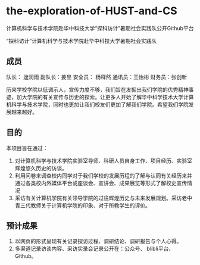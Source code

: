 # the-exploration-of-HUST-and-CS
计算机科学与技术学院赴华中科技大学“探科访计”暑期社会实践队公开Github平台

“探科访计”计算机科学与技术学院赴华中科技大学暑期社会实践队

## 成员
队长： 逯润雨   副队长：姜昱    安全员： 杨释然
通讯员：王怡彬   财务员：张创新

历来学校学院以低调示人，宣传力度不够，我们旨在发掘出我们学院的优秀精神事迹，加大学院的有关宣传与历史的探索。让更多人开始了解华中科学技术大学计算机科学与技术学院，同时也更加让我们校友们更加了解我们学院。希望我们学院发展越来越好。

## 目的
本项目旨在通过：
1.	对计算机科学与技术学院实验室导师、科研人员自身工作、项目经历、实验室辉煌悠久历史的访谈。
2.	利用问卷来调查校内同学对于我们学校的发展历程的了解与认同有关经历来并通过各类校内外媒体平台或座谈会、宣讲会、成果展览等形式了解校史宣传情况
3.	采访有关计算机学院有关领导学院的过往辉煌历史与未来发展规划。采访老中青三代教师关于计算机学院的印象、对于所教学生的评价。


## 预计成果
1.	以网页的形式呈现有关记录探访过程、调研结论、调研报告与个人心得。
2.	多渠道记录访谈内容、采访实录会记录公开在：公众号、 blibli平台、Github。

